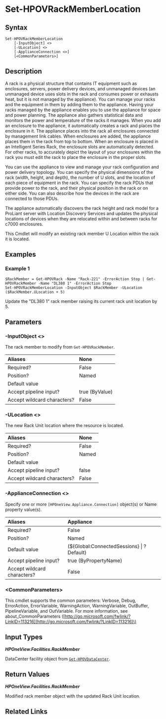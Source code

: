 ﻿---
description: Modify an existing rack member U location.
---

# Set-HPOVRackMemberLocation

## Syntax

```text
Set-HPOVRackMemberLocation
    [-InputObject] <>
    [-ULocation] <>
    [-ApplianceConnection <>]
    [<CommonParameters>]
```

## Description

A rack is a physical structure that contains IT equipment such as enclosures, servers, power delivery devices, and unmanaged devices (an unmanaged device uses slots in the rack and consumes power or exhausts heat, but it is not managed by the appliance). You can manage your racks and the equipment in them by adding them to the appliance. Having your racks managed by the appliance enables you to use the appliance for space and power planning. The appliance also gathers statistical data and monitors the power and temperature of the racks it manages.
When you add an enclosure to the appliance, it automatically creates a rack and places the enclosure in it. The appliance places into the rack all enclosures connected by management link cables. When enclosures are added, the appliance places them in the rack from top to bottom. When an enclosure is placed in an Intelligent Series Rack, the enclosure slots are automatically detected. For other racks, to accurately depict the layout of your enclosures within the rack you must edit the rack to place the enclosure in the proper slots.

You can use the appliance to view and manage your rack configuration and power delivery topology. You can specify the physical dimensions of the rack (width, height, and depth), the number of U slots, and the location of each piece of equipment in the rack. You can specify the rack PDUs that provide power to the rack, and their physical position in the rack or on either side. You can also describe how the devices in the rack are connected to those PDUs.

The appliance automatically discovers the rack height and rack model for a ProLiant server with Location Discovery Services and updates the physical locations of devices when they are relocated within and between racks for c7000 enclosures.

This Cmdlet will modify an existing rack member U Location within the rack it is located. 

## Examples

###  Example 1 

```text
$RackMember = Get-HPOVRack -Name "Rack-221" -ErrorAction Stop | Get-HPOVRackMember -Name "DL380 1" -ErrorAction Stop
Set-HPOVRackMemberLocation -InputObject $RackMember -ULocation ($RackMember.ULocation + 5)
```

Update the "DL380 1" rack member raising its current rack unit location by 5.

## Parameters

### -InputObject &lt;&gt;

The rack member to modify from `Get-HPOVRackMember`.

| Aliases | None |
| :--- | :--- |
| Required? | False |
| Position? | Named |
| Default value |  |
| Accept pipeline input? | true (ByValue) |
| Accept wildcard characters? | False |

### -ULocation &lt;&gt;

The new Rack Unit location where the resource is located.

| Aliases | None |
| :--- | :--- |
| Required? | False |
| Position? | Named |
| Default value |  |
| Accept pipeline input? | false |
| Accept wildcard characters? | False |

### -ApplianceConnection &lt;&gt;

Specify one or more `[HPOneView.Appliance.Connection]` object(s) or Name property value(s).

| Aliases | Appliance |
| :--- | :--- |
| Required? | False |
| Position? | Named |
| Default value | (${Global:ConnectedSessions} &vert; ? Default) |
| Accept pipeline input? | true (ByPropertyName) |
| Accept wildcard characters? | False |

### &lt;CommonParameters&gt;

This cmdlet supports the common parameters: Verbose, Debug, ErrorAction, ErrorVariable, WarningAction, WarningVariable, OutBuffer, PipelineVariable, and OutVariable. For more information, see about\_CommonParameters \([http://go.microsoft.com/fwlink/?LinkID=113216](http://go.microsoft.com/fwlink/?LinkID=113216)\)

## Input Types

_**HPOneView.Facilities.RackMember**_

DataCenter facility object from [`Get-HPOVDataCenter`](get-hpovdatacenter.md).

## Return Values

_**HPOneView.Facilities.RackMember**_

Modified rack member object with the updated Rack Unit location.

## Related Links

